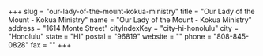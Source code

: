 +++
slug = "our-lady-of-the-mount-kokua-ministry"
title = "Our Lady of the Mount - Kokua Ministry"
name = "Our Lady of the Mount - Kokua Ministry"
address = "1614 Monte Street"
cityIndexKey = "city-hi-honolulu"
city = "Honolulu"
state = "HI"
postal = "96819"
website = ""
phone = "808-845-0828"
fax = ""
+++
